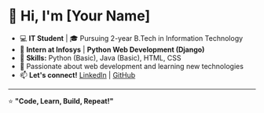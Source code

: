 # 👋 Hi, I'm [Your Name]  

- 💻 **IT Student** | 🎓 Pursuing 2-year B.Tech in Information Technology  
- 🚀 **Intern at Infosys** | **Python Web Development (Django)**  
- 🌟 **Skills:** Python (Basic), Java (Basic), HTML, CSS  
- 🌱 Passionate about web development and learning new technologies  
- 📫 **Let's connect!** [LinkedIn](https://www.linkedin.com/in/your-profile) | [GitHub](https://github.com/your-username)  

---
⭐ **"Code, Learn, Build, Repeat!"**  
